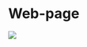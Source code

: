 # Web-page
<img src=https://github.com/rajat-chn/Complexity-Determiner/blob/homepage/compx/static/images/input1.png>
<img scr=https://github.com/rajat-chn/Web-page/blob/main/1.jpg>
<img scr=https://github.com/rajat-chn/Web-page/blob/main/2.jpg>
  
